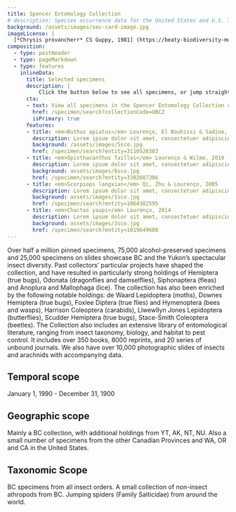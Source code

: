 ```yaml
---
title: Spencer Entomology Collection
# description: Species occurrence data for the United States and U.S. Territories.
background: /assets/images/sec-card-image.jpg
imageLicense: |
  [*Chrysis provancherr* CS Guppy, 1981] (https://beaty-biodiversity-museum.hp.gbif-staging.org/specimen/search?entity=3110526303) collected in the Yukon (licensed under <http://creativecommons.org/licenses/by-nc-nd/4.0/>)
composition:
  - type: postHeader
  - type: pageMarkdown
  - type: features
    inlineData:
      title: Selected specimens
      description: |
          Click the button below to see all specimens, or jump straight to some of our favourites by clicking on one of the cards. 
      cta:
      - text: View all specimens in the Spencer Entomology Collection collection
        href: /specimen/search?collectionCode=UBCZ
        isPrimary: true
      features: 
      - title: <em>Buthus apiatus</em> Lourenço, El Bouhissi & Sadine, 2020
        description: Lorem ipsum dolor sit amet, consectetuer adipiscing elit, sed diam nonummy nibh euismod.
        background: /assets/images/5sco.jpg 
        href: /specimen/search?entity=3110526303
      - title: <em>Opisthacanthus faillei</em> Lourenço & Wilme, 2019
        description: Lorem ipsum dolor sit amet, consectetuer adipiscing elit, sed diam nonummy nibh euismod.
        background: assets/images/6sco.jpg
        href: /specimen/search?entity=3302687306
      - title: <em>Scorpiops langxian</em> Qi, Zhu & Lourenço, 2005
        description: Lorem ipsum dolor sit amet, consectetuer adipiscing elit, sed diam nonummy nibh euismod.
        background: assets/images/1sco.jpg
        href: /specimen/search?entity=1064382595
      - title: <em>Chactas yaupi</em> Lourenço, 2014
        description: Lorem ipsum dolor sit amet, consectetuer adipiscing elit, sed diam nonummy nibh euismod.
        background: assets/images/3sco.jpg
        href: /specimen/search?entity=1019649608
---
```


Over half a million pinned specimens, 75,000 alcohol-preserved specimens and 25,000 specimens on slides showcase BC and the Yukon’s spectacular insect diversity. Past collectors’ particular projects have shaped the collection, and have resulted in particularly strong holdings of Hemiptera (true bugs), Odonata (dragonflies and damselflies), Siphonaptera (fleas) and Anoplura and Mallophaga (lice). The collection has also been enriched by the following notable holdings: de Waard Lepidoptera (moths), Downes Hemiptera (true bugs), Foxlee Diptera (true flies) and Hymenoptera (bees and wasps), Harrison Coleoptera (carabids), Llwewllyn Jones Lepidoptera (butterflies), Scudder Hemiptera (true bugs), Stace-Smith Coleoptera (beetles).
The Collection also includes an extensive library of entomological literature, ranging from insect taxonomy, biology, and habitat to pest control. It includes over 350 books, 8000 reprints, and 20 series of unbound journals. We also have over 10,000 photographic slides of insects and arachnids with accompanying data.

## Temporal scope
January 1, 1990 - December 31, 1900

## Geographic scope
Mainly a BC collection, with additional holdings from YT, AK, NT, NU. Also a small number of specimens from the other Canadian Provinces and WA, OR and CA in the United States.

## Taxonomic Scope
BC specimens from all insect orders. A small collection of non-insect athropods from BC. Jumping spiders (Family Salticidae) from around the world.
